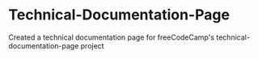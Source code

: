 # Technical-Documentation-Page
Created a technical documentation page for freeCodeCamp's technical-documentation-page project
